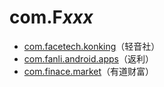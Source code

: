 # com.F*xxx*

- [com.facetech.konking](./com.facetech.konking/readme.md)（轻音社）
- [com.fanli.android.apps](./com.fanli.android.apps/readme.md)（返利）
- [com.finace.market](./com.finace.market/readme.md)（有道财富）